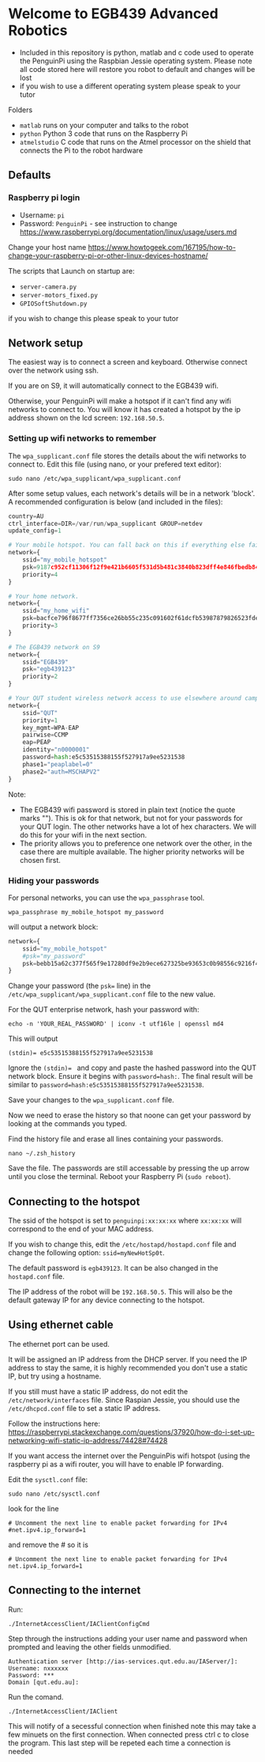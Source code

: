 # Welcome to EGB439 Advanced Robotics
  - Included in this repository is python, matlab and c code used to operate the
    PenguinPi using the Raspbian Jessie operating system. Please note all code
    stored here will restore you robot to default and changes will be lost
  - if you wish to use a different operating system please speak to your tutor
  
Folders
  - ```matlab``` runs on your computer and talks to the robot
  - ```python``` Python 3 code that runs on the Raspberry Pi
  - ```atmelstudio``` C code that runs on the Atmel processor on the shield that connects the Pi to the robot hardware

## Defaults
### Raspberry pi login
* Username: `pi`
* Password: `PenguinPi` - see instruction to change
  https://www.raspberrypi.org/documentation/linux/usage/users.md

Change your host name https://www.howtogeek.com/167195/how-to-change-your-raspberry-pi-or-other-linux-devices-hostname/

The scripts that Launch on startup are:
* `server-camera.py`
* `server-motors_fixed.py`
* `GPIOSoftShutdown.py`

if you wish to change this please speak to your tutor

## Network setup
The easiest way is to connect a screen and keyboard. Otherwise connect over the network using ssh.

If you are on S9, it will automatically connect to the EGB439 wifi. 

Otherwise, your PenguinPi will make a hotspot if it can't find any wifi networks to connect to. You will know it has created a hotspot by the ip address shown on the lcd screen: `192.168.50.5`.

### Setting up wifi networks to remember
The `wpa_supplicant.conf` file stores the details about the wifi networks to connect to.
Edit this file (using nano, or your prefered text editor):
```shell
sudo nano /etc/wpa_supplicant/wpa_supplicant.conf
```

After some setup values, each network's details will be in a network 'block'. A recommended configuration is below (and included in the files):
```python
country=AU
ctrl_interface=DIR=/var/run/wpa_supplicant GROUP=netdev
update_config=1

# Your mobile hotspot. You can fall back on this if everything else fails.
network={
    ssid="my_mobile_hotspot"
    psk=9187c952cf11306f12f9e421b6605f531d5b481c3840b823dff4e846fbedb84a
    priority=4
}

# Your home network.
network={
    ssid="my_home_wifi"
    psk=bacfce796f8677ff7356ce26bb55c235c091602f61dcfb53987879826523fde5
    priority=3
}

# The EGB439 network on S9
network={
    ssid="EGB439"
    psk="egb439123"
    priority=2
}

# Your QUT student wireless network access to use elsewhere around campus
network={
    ssid="QUT"
    priority=1
    key_mgmt=WPA-EAP
    pairwise=CCMP
    eap=PEAP
    identity="n0000001"
    password=hash:e5c53515388155f527917a9ee5231538
    phase1="peaplabel=0"
    phase2="auth=MSCHAPV2"
}
```
Note:
* The EGB439 wifi password is stored in plain text (notice the quote marks ""). This is ok for that network, but not for your passwords for your QUT login. The other networks have a lot of hex characters. We will do this for your wifi in the next section.
* The priority allows you to preference one network over the other, in the case there are multiple available. The higher priority networks will be chosen first.


### Hiding your passwords
For personal networks, you can use the `wpa_passphrase` tool.
```shell
wpa_passphrase my_mobile_hotspot my_password
```
will output a network block:
```python
network={
	ssid="my_mobile_hotspot"
	#psk="my_password"
	psk=bebb15a62c377f565f9e17280df9e2b9ece627325be93653c0b98556c9216f49
}
```
 Change your password (the `psk=` line) in the `/etc/wpa_supplicant/wpa_supplicant.conf` file to the new value.


 For the QUT enterprise network, hash your password with:
 ```shell
echo -n 'YOUR_REAL_PASSWORD' | iconv -t utf16le | openssl md4
 ```

This will output 
```shell
(stdin)= e5c53515388155f527917a9ee5231538
```

Ignore the `(stdin)= ` and copy and paste the hashed password into the QUT network block. Ensure it begins with `password=hash:`. The final result will be similar to `password=hash:e5c53515388155f527917a9ee5231538`.

Save your changes to the `wpa_supplicant.conf` file.

Now we need to erase the history so that noone can get your password by looking at the commands you typed.

Find the history file and erase all lines containing your passwords.
```shell
nano ~/.zsh_history
```
Save the file. The passwords are still accessable by pressing the up arrow until you close the terminal.
Reboot your Raspberry Pi (`sudo reboot`).

## Connecting to the hotspot
The ssid of the hotspot is set to `penguinpi:xx:xx:xx` where `xx:xx:xx` will correspond to the end of your MAC address.

If you wish to change this, edit the `/etc/hostapd/hostapd.conf` file and change the following option: `ssid=myNewHotSp0t`.

The default password is `egb439123`. It can be also changed in the `hostapd.conf` file.

The IP address of the robot will be `192.168.50.5`. This will also be the default gateway IP for any device connecting to the hotspot.

## Using ethernet cable
The ethernet port can be used. 

It will be assigned an IP address from the DHCP server. If you need the IP address to stay the same, it is highly recommended you don't use a static IP, but try using a hostname. 

If you still must have a static IP address, do not edit the `/etc/network/interfaces` file. Since Raspian Jessie, you should use the `/etc/dhcpcd.conf` file to set a static IP address.

Follow the instructions here: https://raspberrypi.stackexchange.com/questions/37920/how-do-i-set-up-networking-wifi-static-ip-address/74428#74428 

If you want access the internet over the PenguinPis wifi hotspot (using the raspberry pi as a wifi router, you will have to enable IP forwarding.

Edit the `sysctl.conf` file:
```shell
sudo nano /etc/sysctl.conf
```
look for the line
```shell
# Uncomment the next line to enable packet forwarding for IPv4
#net.ipv4.ip_forward=1
```
and remove the # so it is
```shell
# Uncomment the next line to enable packet forwarding for IPv4
net.ipv4.ip_forward=1
```

## Connecting to the internet 
Run:
```
./InternetAccessClient/IAClientConfigCmd
```
Step through the instructions adding your user name and password when prompted and leaving the other fields unmodified.
```
Authentication server [http://ias-services.qut.edu.au/IAServer/]:
Username: nxxxxxx
Password: ***
Domain [qut.edu.au]:
```
Run the comand. 
```
./InternetAccessClient/IAClient
```
This will notify of a secessful connection when finished note this may take a few minuets on the first connection. When connected press ctrl c to close the program.
This last step will be repeted each time a connection is needed
